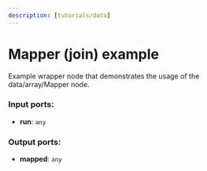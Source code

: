 ```yaml
---
description: [tutorials/data]
---
```


# Mapper (join) example

Example wrapper node that demonstrates the usage of the data/array/Mapper node.

### Input ports:

* __run__: ` any `

### Output ports:

* __mapped__: ` any `

